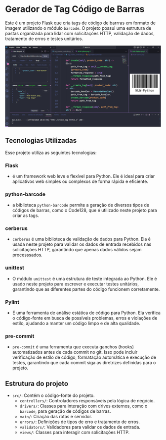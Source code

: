 # Gerador de Tag Código de Barras

Este é um projeto Flask que cria tags de código de barrras em formato de imagem
utilizando o módulo `barcode`. O projeto possui uma estrutura de pastas organizada para lidar com solicitações HTTP, validação de dados, tratamento de erros e testes unitários.

![alt text](image.png)

## Tecnologias Utilizadas

Esse projeto utiliza as seguintes tecnologias:

### Flask

- é um framework web leve e flexível para Python. Ele é ideal para criar aplicativos web simples ou complexos de forma rápida e eficiente.

### python-barcode

- a biblioteca `python-barcode` permite a geração de diversos tipos de códigos de barras, como o Code128, que é utilizado neste projeto para criar as tags.

### cerberus

- `cerberus` é uma biblioteca de validação de dados para Python. Ela é usada neste projeto para validar os dados de entrada  recebidos nas solicitações HTTP, garantindo que apenas dados válidos sejam processsados.

### unittest

- O módulo `unittest` é uma estrutura de teste integrada ao Python. Ele é usado neste projeto para escrever e executar testes unitários, garantindo que as diferentes partes do código funcionem corretamente.

### Pylint

- É uma ferramenta de análise estática de código para Python. Ela verifica o código-fonte em busca de possíveis problemas, erros e violações de estilo, ajudando a manter um código limpo e de alta qualidade.

### pre-commit

- `pre-commit` é uma ferramenta que executa ganchos (hooks) automatizados antes de cada commit no git. Isso pode incluir verificação de estilo de código, formatação automática e execução de testes, garantindo que cada commit siga as diretrizes definidas para o projeto.

## Estrutura do projeto

- `src/`: Contém o código-fonte do projeto.
  - `controllers/`: Controladores responsáveis pela lógica de negócio.
  - `drivers/`: Classes para interação com drives externos, como o `barcode`, para geração de códigos de barras.
  - `main/`: Criação das rotas e servidor.
  - `errors/`: Definições de tipos de erro e tratamento de erros.
  - `validators/`: Validadores para validar os dados de entrada.
  - `views/`: Classes para interagir com solicitações HTTP.
  